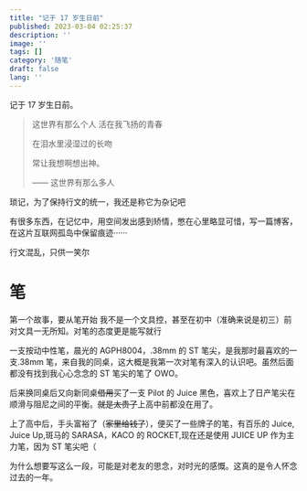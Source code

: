 ```yaml
---
title: "记于 17 岁生日前"
published: 2023-03-04 02:25:37
description: ''
image: ''
tags: []
category: '随笔'
draft: false
lang: ''
---
```


记于 17 岁生日前。

> 这世界有那么个人 活在我飞扬的青春
>
> 在泪水里浸湿过的长吻
>
> 常让我想啊想出神。
>
> —— 这世界有那么多人

琐记，为了保持行文的统一，我还是称它为杂记吧

有很多东西，在记忆中，用空间发出感到矫情，憋在心里略显可惜，写一篇博客，在这片互联网孤岛中保留痕迹······

行文混乱，只供一笑尔

# 笔

第一个故事，要从笔开始 我不是一个文具控，甚至在初中（准确来说是初三）前对文具一无所知。对笔的态度更是能写就行

一支按动中性笔，晨光的 AGPH8004，.38mm 的 ST 笔尖，是我那时最喜欢的一支.38mm 笔，来自我的同桌，这大概是我第一次对笔有深入的认识吧。虽然后面都没有找到我心心念念的 ST 笔尖的笔了 OWO。

后来换同桌后又向新同桌~~借用~~买了一支 Pilot 的 Juice 黑色，喜欢上了日产笔尖在顺滑与阻尼之间的平衡。~~就是太贵了~~上高中前都没在用了。

上了高中后，手头富裕了（~~家里给钱了~~），便买了一些牌子的笔，有百乐的 Juice, Juice Up,斑马的 SARASA，KACO 的 ROCKET,现在还是使用 JUICE UP 作为主力笔，因为 ST 笔尖吧（

为什么想要写这么一段，可能是对老友的思念，对时光的感慨。这真的是令人怀念过去的一年。
